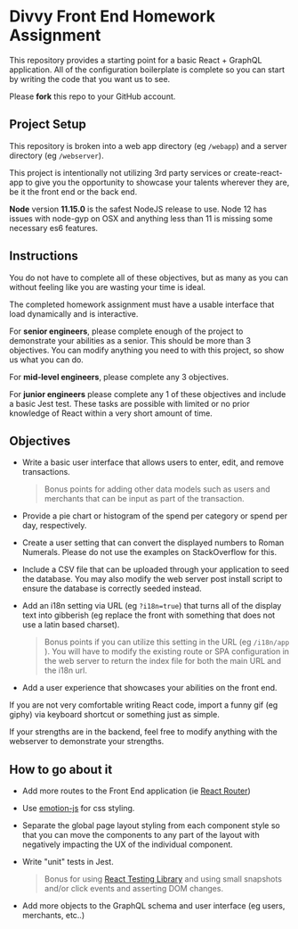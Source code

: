 # Divvy Front End Homework Assignment


This repository provides a starting point for a basic React + GraphQL application.  All of the configuration boilerplate is complete so you can start by writing the code that you want us to see.  

Please **fork** this repo to your GitHub account.


## Project Setup

This repository is broken into a web app directory (eg `/webapp`) and a server directory (eg `/webserver`).  

This project is intentionally not utilizing 3rd party services or create-react-app to give you the opportunity to showcase your talents wherever they are, be it the front end or the back end. 

**Node** version **11.15.0** is the safest NodeJS release to use.  Node 12 has issues with node-gyp on OSX and anything less than 11 is missing some necessary es6 features.

## Instructions

You do not have to complete all of these objectives, but as many as you can without feeling like you are wasting your time is ideal.

The completed homework assignment must have a usable interface that load dynamically and is interactive.

For **senior engineers**, please complete enough of the project to demonstrate your abilities as a senior.  This should be more than 3 objectives.  You can modify anything you need to with this project, so show us what you can do.

For **mid-level engineers**, please complete any 3 objectives.

For **junior engineers** please complete any 1 of these objectives and include a basic Jest test.  These tasks are possible with limited or no prior knowledge of React within a very short amount of time.

## Objectives

 * Write a basic user interface that allows users to enter, edit, and remove transactions.

   > Bonus points for adding other data models such as users and merchants that can be input as part of the transaction.

 * Provide a pie chart or histogram of the spend per category or spend per day, respectively.

 * Create a user setting that can convert the displayed numbers to Roman Numerals.  Please do not use the examples on StackOverflow for this.

 * Include a CSV file that can be uploaded through your application to seed the database.  You may also modify the web server post install script to ensure the database is correctly seeded instead. 

 * Add an i18n setting via URL (eg `?i18n=true`) that turns all of the display text into gibberish (eg replace the front with something that does not use a latin based charset).

   > Bonus points if you can utilize this setting in the URL (eg `/i18n/app` ).  You will have to modify the existing route or SPA configuration in the web server to return the index file for both the main URL and the i18n url.

 * Add a user experience that showcases your abilities on the front end.  
 
 If you are not very comfortable writing React code, import a funny gif (eg giphy) via keyboard shortcut or something just as simple.  
 
 If your strengths are in the backend, feel free to modify anything with the webserver to demonstrate your strengths.


## How to go about it

* Add more routes to the Front End application (ie [React Router](https://github.com/ReactTraining/react-router)) 

* Use [emotion-js](https://github.com/emotion-js/emotion) for css styling.

* Separate the global page layout styling from each component style so that you can move the components to any part of the layout with negatively impacting the UX of the individual component.

* Write "unit" tests in Jest.

   > Bonus for using [React Testing Library](https://testing-library.com/docs/react-testing-library/intro) and using small snapshots and/or click events and asserting DOM changes.

* Add more objects to the GraphQL schema and user interface (eg users, merchants, etc..)
